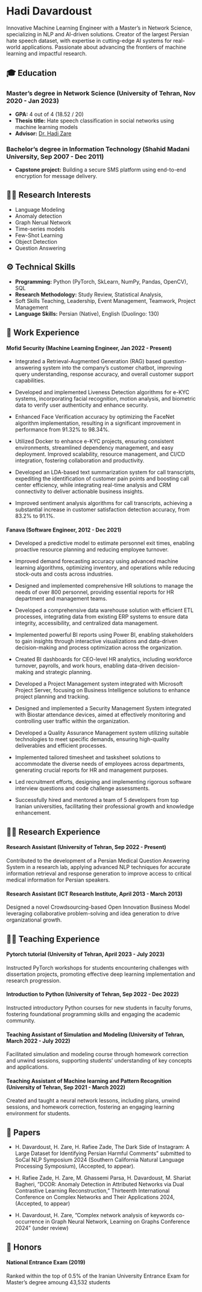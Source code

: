 # Hadi Davardoust

Innovative Machine Learning Engineer with a Master’s in Network Science, specializing in NLP and AI-driven solutions. Creator of the largest Persian hate speech dataset, with expertise in cutting-edge AI systems for real-world applications. Passionate about advancing the frontiers of machine learning and impactful research.


## 🎓 Education

### Master’s degree in Network Science (University of Tehran, Nov 2020 - Jan 2023)
- **GPA:** 4 out of 4 (18.52 / 20)
- **Thesis title:** Hate speech classification in social networks using machine learning models
- **Advisor:** [Dr. Hadi Zare](https://profile.ut.ac.ir/en/~h.zare)

### Bachelor’s degree in Information Technology (Shahid Madani University, Sep 2007 - Dec 2011)
- **Capstone project:** Building a secure SMS platform using end-to-end encryption for message delivery.

## 👨‍💻 Research Interests

- Language Modeling
- Anomaly detection
- Graph Nerual Network  
- Time-series models  
- Few-Shot Learning  
- Object Detection  
- Question Answering

## ⚙️ Technical Skills

- **Programming:** Python (PyTorch, SkLearn, NumPy, Pandas, OpenCV), SQL  
- **Research Methodology:** Study Review, Statistical Analysis,  
- Soft Skills Teaching, Leadership, Event Management, Teamwork, Project Management  
- **Language Skills:** Persian (Native), English (Duolingo: 130)

## 🏢  Work Experience
#### Mofid Security (Machine Learning Engineer,  Jan 2022 - Present)
* Integrated a Retrieval-Augmented Generation (RAG) based question-answering system into the company’s customer chatbot, improving query understanding, response accuracy, and overall customer support capabilities.

- Developed and implemented Liveness Detection algorithms for e-KYC systems, incorporating facial recognition, motion analysis, and biometric data to verify user authenticity and enhance security.  

- Enhanced Face Verification accuracy by optimizing the FaceNet algorithm implementation, resulting in a significant improvement in performance from 91.32% to 98.34%.
  
- Utilized Docker to enhance e-KYC projects, ensuring consistent environments, streamlined dependency management, and easy deployment. Improved scalability, resource management, and CI/CD integration, fostering collaboration and productivity.
  
- Developed an LDA-based text summarization system for call transcripts, expediting the identification of customer pain points and boosting call center efficiency, while integrating real-time analysis and CRM connectivity to deliver actionable business insights.
  
- Improved sentiment analysis algorithms for call transcripts, achieving a substantial increase in  customer satisfaction detection accuracy, from 83.2% to 91.1%.

#### Fanava (Software Engineer, 2012 - Dec 2021) 
- Developed a predictive model to estimate personnel exit times, enabling proactive resource planning and reducing employee turnover.  

- Improved demand forecasting accuracy using advanced machine learning algorithms, optimizing  inventory, and operations while reducing stock-outs and costs across industries.
  
- Designed and implemented comprehensive HR solutions to manage the needs of over 800 personnel, providing essential reports for HR department and management teams.
  
-  Developed a comprehensive data warehouse solution with efficient ETL processes, integrating data  from existing ERP systems to ensure data integrity, accessibility, and centralized data management.
  
-  Implemented powerful BI reports using Power BI, enabling stakeholders to gain insights through interactive visualizations and data-driven decision-making and process optimization across the  organization.
  
-  Created BI dashboards for CEO-level HR analytics, including workforce turnover, payrolls, and  work hours, enabling data-driven decision-making and strategic planning.
  
-  Developed a Project Management system integrated with Microsoft Project Server, focusing on  Business Intelligence solutions to enhance project planning and tracking.
  
-  Designed and implemented a Security Management System integrated with Biostar attendance  devices, aimed at effectively monitoring and controlling user traffic within the organization.
  
-  Developed a Quality Assurance Management system utilizing suitable technologies to meet specific  demands, ensuring high-quality deliverables and efficient processes.
    
-  Implemented tailored timesheet and tasksheet solutions to accommodate the diverse needs of employees across departments, generating crucial reports for HR and management purposes.
  
-  Led recruitment efforts, designing and implementing rigorous software interview questions and  code challenge assessments.
  
-  Successfully hired and mentored a team of 5 developers from top Iranian universities, facilitating  their professional growth and knowledge enhancement.

## 👨‍💻 Research Experience

#### Research Assistant (University of Tehran, Sep 2022 - Present) 

Contributed to the development of a Persian Medical Question Answering System in a research  lab, applying advanced NLP techniques for accurate information retrieval and response generation to improve access to critical medical information for Persian speakers.

#### Research Assistant (ICT Research Institute, April 2013 - March 2013) 
Designed a novel Crowdsourcing-based Open Innovation Business Model leveraging collaborative problem-solving and idea generation to drive organizational growth.


## 🧑‍🏫 Teaching Experience

#### Pytorch tutorial (University of Tehran, April 2023 - July 2023) 

Instructed PyTorch workshops for students encountering challenges with dissertation projects,  promoting effective deep learning implementation and research progression.

#### Introduction to Python (University of Tehran, Sep 2022 - Dec 2022) 
Instructed introductory Python courses for new students in faculty forums, fostering foundational programming skills and engaging the academic community.

#### Teaching Assistant of Simulation and Modeling (University of Tehran, March 2022 - July 2022) 

Facilitated simulation and modeling course through homework correction and unwind sessions, supporting students’ understanding of key concepts and applications.

#### Teaching Assistant of Machine learning and Pattern Recognition (University of Tehran, Sep 2021 - March 2022) 

Created and taught a neural network lessons, including plans, unwind sessions, and homework correction, fostering an engaging learning environment for students.

## 📃 Papers

- H. Davardoust, H. Zare, H. Rafiee Zade, The Dark Side of Instagram: A Large Dataset for  Identifying Persian Harmful Comments” submitted to SoCal NLP Symposium 2024 (Southern  California Natural Language Processing Symposium), (Accepted, to appear).  

- H. Rafiee Zade, H. Zare, M. Ghassemi Parsa, H. Davardoust, M. Shariat Bagheri, ”DCOR:  Anomaly Detection in Attributed Networks via Dual Contrastive Learning Reconstruction,” Thirteenth International Conference on Complex Networks and Their Applications 2024, (Accepted,  to appear)
  
- H. Davardoust, H. Zare, ”Complex network analysis of keywords co-occurrence in Graph Neural  Network, Learning on Graphs Conference 2024” (under review)

## 🏅 Honors

#### National Entrance Exam (2019) 
 Ranked within the top of 0.5% of the Iranian University  Entrance Exam for Master’s degree amoung 43,532 students
